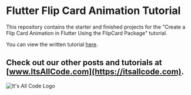 # Flutter Flip Card Animation Tutorial

This repository contains the starter and finished projects for the "Create a Flip Card Animation in Flutter Using the FlipCard Package" tutorial. 

You can view the written tutorial [here](https://itsallcode.com/create-a-flip-card-animation-in-flutter-using-the-flipcard-package).

## Check out our other posts and tutorials at [www.ItsAllCode.com](https://itsallcode.com).

![It's All Code Logo](https://itsallcode.com/wp-content/uploads/2022/06/itsallcode-logo-150x.png)

